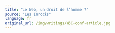 ```yaml
---
title: "Le Web, un droit de l’homme ?"
source: "Les Inrocks"
language: fr
original_url: /img/writings/W3C-conf-article.jpg
---
```

